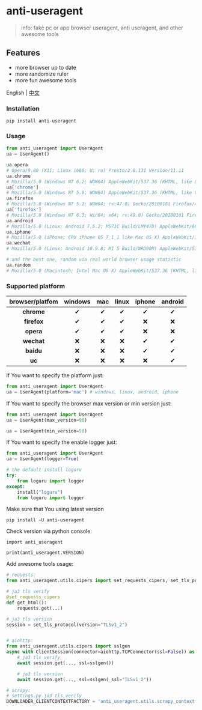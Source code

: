 # anti-useragent



> info: fake pc or app browser useragent, anti useragent, and other awesome tools

## Features

- more browser up to date
- more randomize ruler
- more fun awesome tools

English | [中文](./doc/README_ZH.md)

### Installation

```shell
pip install anti-useragent
```

### Usage

```python
from anti_useragent import UserAgent
ua = UserAgent()

ua.opera
# Opera/9.80 (X11; Linux i686; U; ru) Presto/2.8.131 Version/11.11
ua.chrome
# Mozilla/5.0 (Windows NT 6.2; WOW64) AppleWebKit/537.36 (KHTML, like Gecko) Chrome/27.0.1453.93 Safari/537.36
ua['chrome']
# Mozilla/5.0 (Windows NT 5.0; WOW64) AppleWebKit/537.36 (KHTML, like Gecko) Chrome/60.2.3576.5 Safari/537.36
ua.firefox
# Mozilla/5.0 (Windows NT 5.1; WOW64; rv:47.0) Gecko/20100101 Firefox/45.0
ua['firefox']
# Mozilla/5.0 (Windows NT 6.3; Win64; x64; rv:49.0) Gecko/20100101 Firefox/31.0
ua.android
# Mozilla/5.0 (Linux; Android 7.5.2; M571C Build/LMY47D) AppleWebKit/666.7 (KHTML, like Gecko) Chrome/72.7.7953.78 Mobile Safari/666.7
ua.iphone
# Mozilla/5.0 (iPhone; CPU iPhone OS 7_1_1 like Mac OS X) AppleWebKit/349.56 (KHTML, like Gecko) Mobile/J9UMJN baiduboxapp/0_17.7.6.6_enohpi_8957_628/2.01_4C2%258enohPi/1099a/P0SJ2RX4DXJT3RW906040KVOSH2E76RJUNHVIJUPCJQCZMEM2GL/1
ua.wechat
# Mozilla/5.0 (Linux; Android 10.9.8; MI 5 Build/NRD90M) AppleWebKit/536.93 (KHTML, like Gecko) Chrome/81.7.8549.56 Mobile Safari/536.93

# and the best one, random via real world browser usage statistic
ua.random
# Mozilla/5.0 (Macintosh; Intel Mac OS X) AppleWebKit/537.36 (KHTML, like Gecko) Chrome/71.3.8610.5 Safari/537.36
```

### Supported platform

| browser/platfom | windows | mac  | linux | iphone | android |
| :-------------: | :-----: | :--: | :---: | :----: | :-----: |
|   **chrome**    |    ✔    |  ✔   |   ✔   |   ✔    |    ✔    |
|   **firefox**   |    ✔    |  ✔   |   ✔   |   ❌    |    ❌    |
|    **opera**    |    ✔    |  ✔   |   ✔   |   ❌    |    ❌    |
|   **wechat**    |    ❌    |  ❌   |   ❌   |   ✔    |    ✔    |
|    **baidu**    |    ❌    |  ❌   |   ❌   |   ✔    |    ✔    |
|     **uc**      |    ❌    |  ❌   |   ❌   |   ❌    |    ✔    |

If You want to  specify the platform just: 

```python
from anti_useragent import UserAgent
ua = UserAgent(platform='mac') # windows, linux, android, iphone
```

If You want to  specify the browser max version or min version just: 

```python
from anti_useragent import UserAgent
ua = UserAgent(max_version=90)

ua = UserAgent(min_version=50)
```

If You want to  specify the enable logger just: 

```python
from anti_useragent import UserAgent
ua = UserAgent(logger=True)

# the default install loguru
try:
    from loguru import logger
except:
    install("loguru")
    from loguru import logger
```



Make sure that You using latest version

```
pip install -U anti-useragent
```

Check version via python console: 

```
import anti_useragent

print(anti_useragent.VERSION)
```
Add awesome tools usage:
```python
# requests:
from anti_useragent.utils.cipers import set_requests_cipers, set_tls_protocol

# ja3 tls verify
@set_requests_cipers
def get_html():
    requests.get(...)

# ja3 tls version
session = set_tls_protocol(version="TLSv1_2")


# aiohttp:
from anti_useragent.utils.cipers import sslgen
async with ClientSession(connector=aiohttp.TCPConnector(ssl=False)) as session:
    # ja3 tls verify
    await session.get(..., ssl=sslgen())

    # ja3 tls version
    await session.get(..., ssl=sslgen(_ssl="TLSv1_2"))

# scrapy:
# settings.py ja3 tls verify
DOWNLOADER_CLIENTCONTEXTFACTORY = 'anti_useragent.utils.scrapy_contextfactory.Ja3ScrapyClientContextFactory'

```
